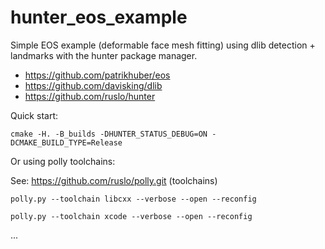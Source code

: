 # hunter_eos_example
Simple EOS example (deformable face mesh fitting) using dlib detection + landmarks with the hunter package manager.

* https://github.com/patrikhuber/eos
* https://github.com/davisking/dlib
* https://github.com/ruslo/hunter

Quick start:

```
cmake -H. -B_builds -DHUNTER_STATUS_DEBUG=ON -DCMAKE_BUILD_TYPE=Release
```
 
Or using polly toolchains:

See: https://github.com/ruslo/polly.git (toolchains)

```
polly.py --toolchain libcxx --verbose --open --reconfig 
```
```
polly.py --toolchain xcode --verbose --open --reconfig 
```
...
